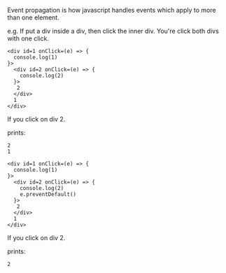Event propagation is how javascript handles events which apply to more than one element.

e.g. If put a div inside a div, then click the inner div. You're click both divs with one click.

```
<div id=1 onClick=(e) => {
  console.log(1)
}>
  <div id=2 onClick=(e) => {
    console.log(2)
  }>
   2
  </div>
  1
</div>
```


If you click on div 2. 

prints: 
```
2
1
```

```
<div id=1 onClick=(e) => {
  console.log(1)
}>
  <div id=2 onClick=(e) => {
    console.log(2)
    e.preventDefault()
  }>
   2
  </div>
  1
</div>
```
If you click on div 2. 

prints:
```
2
```
